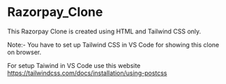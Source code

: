# Razorpay_Clone
This Razorpay Clone is created using HTML and Tailwind CSS only.

Note:- You have to set up Tailwind CSS in VS Code for showing this clone on browser.

For setup Taiwind in VS Code use this website https://tailwindcss.com/docs/installation/using-postcss
